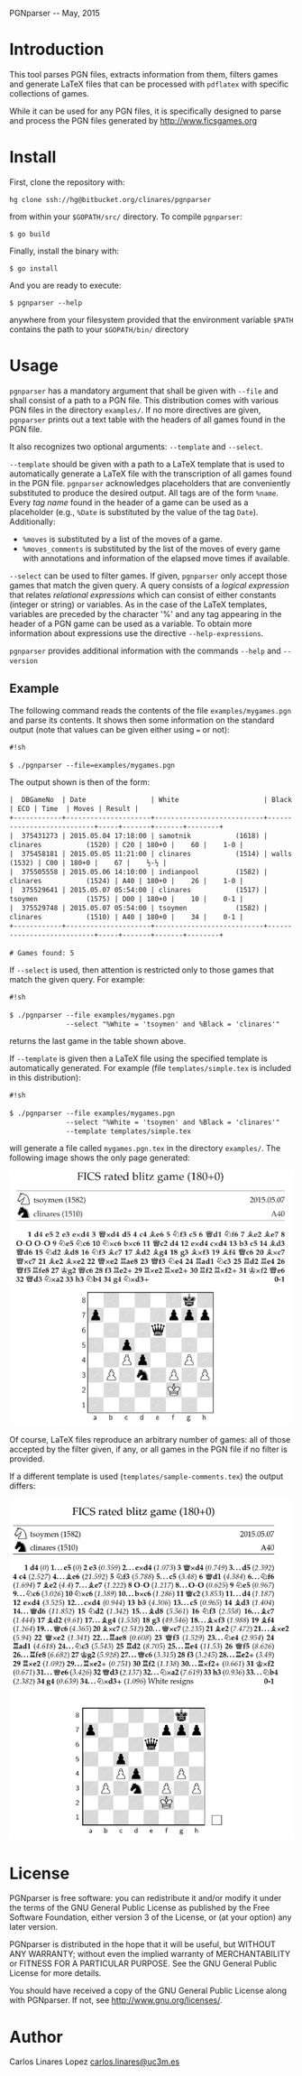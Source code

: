 PGNparser -- May, 2015


# Introduction #

This tool parses PGN files, extracts information from them, filters
games and generate LaTeX files that can be processed with `pdflatex`
with specific collections of games.

While it can be used for any PGN files, it is specifically designed to
parse and process the PGN files generated by http://www.ficsgames.org

# Install #

First, clone the repository with:

    hg clone ssh://hg@bitbucket.org/clinares/pgnparser

from within your `$GOPATH/src/` directory. To compile `pgnparser`:

    $ go build

Finally, install the binary with:

    $ go install

And you are ready to execute:

    $ pgnparser --help

anywhere from your filesystem provided that the environment variable
`$PATH` contains the path to your `$GOPATH/bin/` directory


# Usage #

`pgnparser` has a mandatory argument that shall be given with `--file`
and shall consist of a path to a PGN file. This distribution comes
with various PGN files in the directory `examples/`. If no more
directives are given, `pgnparser` prints out a text table with the
headers of all games found in the PGN file.

It also recognizes two optional arguments: `--template` and
`--select`.

`--template` should be given with a path to a LaTeX template that is
used to automatically generate a LaTeX file with the transcription of
all games found in the PGN file. `pgnparser` acknowledges placeholders
that are conveniently substituted to produce the desired output. All
tags are of the form `%name`. Every *tag name* found in the header of
a game can be used as a placeholder (e.g., `%Date` is substituted by
the value of the tag `Date`). Additionally:

 * `%moves` is substituted by a list of the moves of a game.
 * `%moves_comments` is substituted by the list of the moves of every
   game with annotations and information of the elapsed move times if
   available.

`--select` can be used to filter games. If given, `pgnparser` only
accept those games that match the given query. A query consists of a
*logical expression* that relates *relational expressions* which can
consist of either constants (integer or string) or variables. As in
the case of the LaTeX templates, variables are preceded by the
character '%' and any tag appearing in the header of a PGN game can be
used as a variable. To obtain more information about expressions use
the directive `--help-expressions`.

`pgnparser` provides additional information with the commands `--help`
and `--version`


## Example ##

The following command reads the contents of the file
`examples/mygames.pgn` and parse its contents. It shows then some
information on the standard output (note that values can be given
either using `=` or not):

```
#!sh

$ ./pgnparser --file=examples/mygames.pgn
```


The output shown is then of the form:

    |  DBGameNo  | Date                | White                     | Black                     | ECO | Time  | Moves | Result |
    +------------+---------------------+---------------------------+---------------------------+-----+-------+-------+--------+
    |  375431273 | 2015.05.04 17:18:00 | samotnik           (1618) | clinares           (1520) | C20 | 180+0 |    60 |    1-0 |
    |  375458181 | 2015.05.05 11:21:00 | clinares           (1514) | walls              (1532) | C00 | 180+0 |    67 |    ½-½ |
    |  375505558 | 2015.05.06 14:10:00 | indianpool         (1582) | clinares           (1524) | A40 | 180+0 |    26 |    1-0 |
    |  375529641 | 2015.05.07 05:54:00 | clinares           (1517) | tsoymen            (1575) | D00 | 180+0 |    10 |    0-1 |
    |  375529748 | 2015.05.07 05:54:00 | tsoymen            (1582) | clinares           (1510) | A40 | 180+0 |    34 |    0-1 |
    +------------+---------------------+---------------------------+---------------------------+-----+-------+-------+--------+

    # Games found: 5

If `--select` is used, then attention is restricted only to those
games that match the given query. For example:

```
#!sh

$ ./pgnparser --file examples/mygames.pgn
              --select "%White = 'tsoymen' and %Black = 'clinares'"
```

returns the last game in the table shown above.

If `--template` is given then a LaTeX file using the specified
template is automatically generated. For example (file
`templates/simple.tex` is included in this distribution):

```
#!sh

$ ./pgnparser --file examples/mygames.pgn
              --select "%White = 'tsoymen' and %Black = 'clinares'"
              --template templates/simple.tex
```

will generate a file called `mygames.pgn.tex` in the directory
`examples/`. The following image shows the only page generated:

![View of the PDF file](images/sample-1.png)

Of course, LaTeX files reproduce an arbitrary number of games: all of
those accepted by the filter given, if any, or all games in the PGN
file if no filter is provided.

If a different template is used (`templates/sample-comments.tex`) the
output differs:

![View of the PDF file](images/sample-2.png)


# License #

PGNparser is free software: you can redistribute it and/or modify it under
the terms of the GNU General Public License as published by the Free
Software Foundation, either version 3 of the License, or (at your
option) any later version.

PGNparser is distributed in the hope that it will be useful, but WITHOUT
ANY WARRANTY; without even the implied warranty of MERCHANTABILITY or
FITNESS FOR A PARTICULAR PURPOSE.  See the GNU General Public License
for more details.

You should have received a copy of the GNU General Public License
along with PGNparser.  If not, see <http://www.gnu.org/licenses/>.


# Author #

Carlos Linares Lopez <carlos.linares@uc3m.es>

